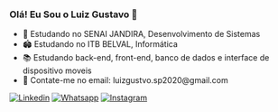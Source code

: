 ### Olá! Eu Sou o Luiz Gustavo 🤙

<ul>
 <li>
    🏫 Estudando no SENAI JANDIRA, Desenvolvimento de Sistemas
 </li>
 <li>
    🏟 Estudando no ITB BELVAL, Informática
 </li>
 <li>   
    📚 Estudando back-end, front-end, banco de dados e interface de dispositivo moveis
 </li>
 <li>
    📧 Contate-me no email: luizgustvo.sp2020@gmail.com
 </li>
</ul>

[![Linkedin](https://img.shields.io/badge/LinkedIn-0077B5?style=for-the-badge&logo=linkedin&logoColor=white)](https://www.facebook.com/profile.php?id=100017784065363)
[![Whatsapp](https://img.shields.io/badge/WhatsApp-25D366?style=for-the-badge&logo=whatsapp&logoColor=white)](https://wa.me/11967593159)
[![Instagram](https://img.shields.io/badge/Instagram-E4405F?style=for-the-badge&logo=instagram&logoColor=white)](https://instagram.com/luyz.gusta/)
